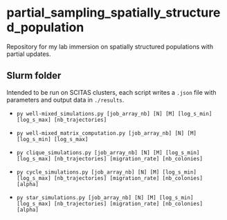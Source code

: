 # partial_sampling_spatially_structured_population
Repository for my lab immersion on spatially structured populations with partial updates.


## Slurm folder
Intended to be run on SCITAS clusters, each script writes a `.json` file with parameters and output data in `./results`.

- `py well-mixed_simulations.py [job_array_nb] [N] [M] [log_s_min] [log_s_max] [nb_trajectories]`

- `py well-mixed_matrix_computation.py [job_array_nb] [N] [M] [log_s_min] [log_s_max]`

- `py clique_simulations.py [job_array_nb] [N] [M] [log_s_min] [log_s_max] [nb_trajectories] [migration_rate] [nb_colonies]`

- `py cycle_simulations.py [job_array_nb] [N] [M] [log_s_min] [log_s_max] [nb_trajectories] [migration_rate] [nb_colonies] [alpha]`

- `py star_simulations.py [job_array_nb] [N] [M] [log_s_min] [log_s_max] [nb_trajectories] [migration_rate] [nb_colonies] [alpha]`
